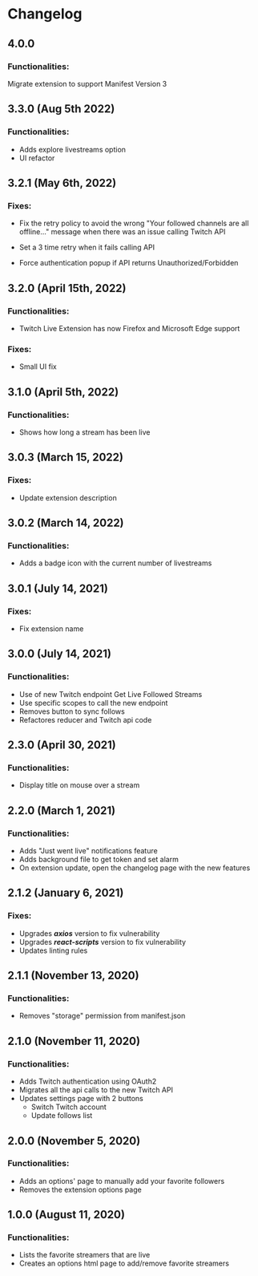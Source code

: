 # Changelog

## 4.0.0

### Functionalities:
Migrate extension to support Manifest Version 3

## 3.3.0 (Aug 5th 2022)

### Functionalities:
- Adds explore livestreams option
- UI refactor

## 3.2.1 (May 6th, 2022)

### Fixes:

- Fix the retry policy to avoid the wrong "Your followed channels are all offline..." message when there was an issue calling Twitch API

- Set a 3 time retry when it fails calling API

- Force authentication popup if API returns Unauthorized/Forbidden

## 3.2.0 (April 15th, 2022)

### Functionalities:
- Twitch Live Extension has now Firefox and Microsoft Edge support

### Fixes:

- Small UI fix

## 3.1.0 (April 5th, 2022)

### Functionalities:
- Shows how long a stream has been live

## 3.0.3 (March 15, 2022)

### Fixes:

- Update extension description

## 3.0.2 (March 14, 2022)

### Functionalities:

- Adds a badge icon with the current number of livestreams

## 3.0.1 (July 14, 2021)

### Fixes:

- Fix extension name

## 3.0.0 (July 14, 2021)

### Functionalities:

- Use of new Twitch endpoint Get Live Followed Streams
- Use specific scopes to call the new endpoint
- Removes button to sync follows
- Refactores reducer and Twitch api code

## 2.3.0 (April 30, 2021)

### Functionalities:

- Display title on mouse over a stream

## 2.2.0 (March 1, 2021)

### Functionalities:

- Adds "Just went live" notifications feature
- Adds background file to get token and set alarm
- On extension update, open the changelog page with the new features

## 2.1.2 (January 6, 2021)

### Fixes:

- Upgrades **_axios_** version to fix vulnerability
- Upgrades **_react-scripts_** version to fix vulnerability
- Updates linting rules

## 2.1.1 (November 13, 2020)

### Functionalities:

- Removes "storage" permission from manifest.json

## 2.1.0 (November 11, 2020)

### Functionalities:

- Adds Twitch authentication using OAuth2
- Migrates all the api calls to the new Twitch API
- Updates settings page with 2 buttons
    - Switch Twitch account
    - Update follows list

## 2.0.0 (November 5, 2020)

### Functionalities:

- Adds an options' page to manually add your favorite followers
- Removes the extension options page

## 1.0.0 (August 11, 2020)

### Functionalities:

- Lists the favorite streamers that are live
- Creates an options html page to add/remove favorite streamers